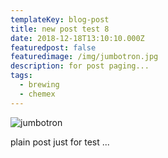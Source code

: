 ```yaml
---
templateKey: blog-post
title: new post test 8
date: 2018-12-18T13:10:10.000Z
featuredpost: false
featuredimage: /img/jumbotron.jpg
description: for post paging...
tags:
  - brewing
  - chemex
---
```


![jumbotron](/img/jumbotron.jpg)

plain post just for test ...
